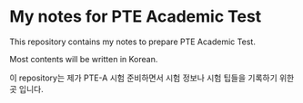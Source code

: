 My notes for PTE Academic Test
===========================

This repository contains my notes to prepare PTE Academic Test.

Most contents will be written in Korean.

이 repository는 제가 PTE-A 시험 준비하면서 시험 정보나 시험 팁들을 기록하기 위한 곳 입니다.
